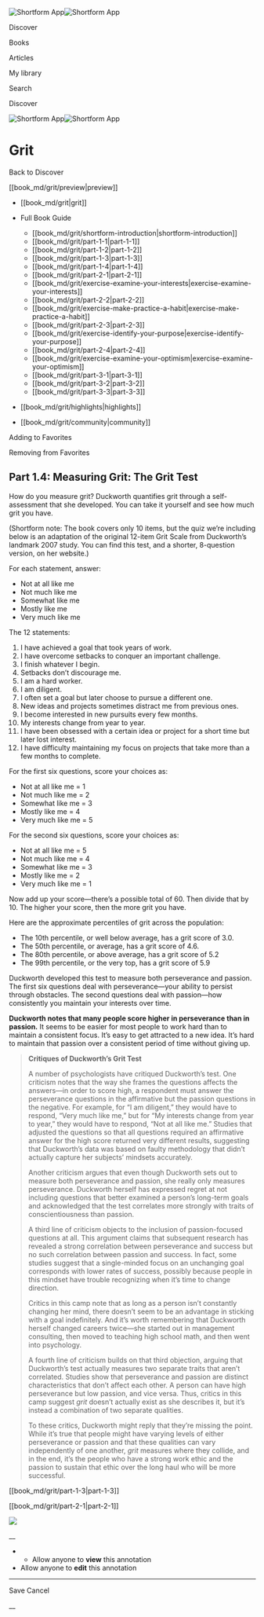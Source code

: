 ![Shortform App](/img/logo.36a2399e.svg)![Shortform App](/img/logo-dark.70c1b072.svg)

Discover

Books

Articles

My library

Search

Discover

![Shortform App](/img/logo.36a2399e.svg)![Shortform App](/img/logo-dark.70c1b072.svg)

# Grit

Back to Discover

[[book_md/grit/preview|preview]]

  * [[book_md/grit|grit]]
  * Full Book Guide

    * [[book_md/grit/shortform-introduction|shortform-introduction]]
    * [[book_md/grit/part-1-1|part-1-1]]
    * [[book_md/grit/part-1-2|part-1-2]]
    * [[book_md/grit/part-1-3|part-1-3]]
    * [[book_md/grit/part-1-4|part-1-4]]
    * [[book_md/grit/part-2-1|part-2-1]]
    * [[book_md/grit/exercise-examine-your-interests|exercise-examine-your-interests]]
    * [[book_md/grit/part-2-2|part-2-2]]
    * [[book_md/grit/exercise-make-practice-a-habit|exercise-make-practice-a-habit]]
    * [[book_md/grit/part-2-3|part-2-3]]
    * [[book_md/grit/exercise-identify-your-purpose|exercise-identify-your-purpose]]
    * [[book_md/grit/part-2-4|part-2-4]]
    * [[book_md/grit/exercise-examine-your-optimism|exercise-examine-your-optimism]]
    * [[book_md/grit/part-3-1|part-3-1]]
    * [[book_md/grit/part-3-2|part-3-2]]
    * [[book_md/grit/part-3-3|part-3-3]]
  * [[book_md/grit/highlights|highlights]]
  * [[book_md/grit/community|community]]



Adding to Favorites 

Removing from Favorites 

## Part 1.4: Measuring Grit: The Grit Test

How do you measure grit? Duckworth quantifies grit through a self-assessment that she developed. You can take it yourself and see how much grit you have.

(Shortform note: The book covers only 10 items, but the quiz we’re including below is an adaptation of the original 12-item Grit Scale from Duckworth’s landmark 2007 study. You can find this test, and a shorter, 8-question version, on her website.)

For each statement, answer:

  * Not at all like me
  * Not much like me
  * Somewhat like me
  * Mostly like me
  * Very much like me



The 12 statements:

  1. I have achieved a goal that took years of work.
  2. I have overcome setbacks to conquer an important challenge.
  3. I finish whatever I begin.
  4. Setbacks don’t discourage me.
  5. I am a hard worker.
  6. I am diligent.
  7. I often set a goal but later choose to pursue a different one.
  8. New ideas and projects sometimes distract me from previous ones.
  9. I become interested in new pursuits every few months.
  10. My interests change from year to year.
  11. I have been obsessed with a certain idea or project for a short time but later lost interest.
  12. I have difficulty maintaining my focus on projects that take more than a few months to complete.



For the first six questions, score your choices as:

  * Not at all like me = 1
  * Not much like me = 2
  * Somewhat like me = 3
  * Mostly like me = 4
  * Very much like me = 5



For the second six questions, score your choices as:

  * Not at all like me = 5
  * Not much like me = 4
  * Somewhat like me = 3
  * Mostly like me = 2
  * Very much like me = 1



Now add up your score—there’s a possible total of 60. Then divide that by 10. The higher your score, then the more grit you have.

Here are the approximate percentiles of grit across the population:

  * The 10th percentile, or well below average, has a grit score of 3.0.
  * The 50th percentile, or average, has a grit score of 4.6.
  * The 80th percentile, or above average, has a grit score of 5.2
  * The 99th percentile, or the very top, has a grit score of 5.9



Duckworth developed this test to measure both perseverance and passion. The first six questions deal with perseverance—your ability to persist through obstacles. The second questions deal with passion—how consistently you maintain your interests over time.

**Duckworth notes that many people score higher in perseverance than in passion.** It seems to be easier for most people to work hard than to maintain a consistent focus. It’s easy to get attracted to a new idea. It’s hard to maintain that passion over a consistent period of time without giving up.

> **Critiques of Duckworth’s Grit Test**
> 
> A number of psychologists have critiqued Duckworth’s test. One criticism notes that the way she frames the questions affects the answers—in order to score high, a respondent must answer the perseverance questions in the affirmative but the passion questions in the negative. For example, for “I am diligent,” they would have to respond, “Very much like me,” but for “My interests change from year to year,” they would have to respond, “Not at all like me.” Studies that adjusted the questions so that all questions required an affirmative answer for the high score returned very different results, suggesting that Duckworth’s data was based on faulty methodology that didn’t actually capture her subjects’ mindsets accurately.
> 
> Another criticism argues that even though Duckworth sets out to measure both perseverance and passion, she really only measures perseverance. Duckworth herself has expressed regret at not including questions that better examined a person’s long-term goals and acknowledged that the test correlates more strongly with traits of conscientiousness than passion.
> 
> A third line of criticism objects to the inclusion of passion-focused questions at all. This argument claims that subsequent research has revealed a strong correlation between perseverance and success but no such correlation between passion and success. In fact, some studies suggest that a single-minded focus on an unchanging goal corresponds with lower rates of success, possibly because people in this mindset have trouble recognizing when it’s time to change direction.
> 
> Critics in this camp note that as long as a person isn’t constantly changing her mind, there doesn’t seem to be an advantage in sticking with a goal indefinitely. And it’s worth remembering that Duckworth herself changed careers twice—she started out in management consulting, then moved to teaching high school math, and then went into psychology.
> 
> A fourth line of criticism builds on that third objection, arguing that Duckworth’s test actually measures two separate traits that aren’t correlated. Studies show that perseverance and passion are distinct characteristics that don’t affect each other. A person can have high perseverance but low passion, and vice versa. Thus, critics in this camp suggest _grit_ doesn’t actually exist as she describes it, but it’s instead a combination of two separate qualities.
> 
> To these critics, Duckworth might reply that they’re missing the point. While it’s true that people might have varying levels of either perseverance or passion and that these qualities can vary independently of one another, _grit_ measures where they collide, and in the end, it’s the people who have a strong work ethic and the passion to sustain that ethic over the long haul who will be more successful.

[[book_md/grit/part-1-3|part-1-3]]

[[book_md/grit/part-2-1|part-2-1]]

![](https://bat.bing.com/action/0?ti=56018282&Ver=2&mid=ec4ded46-31ee-491d-9092-32214faa45b2&sid=49fff5b0636c11eeb9c611038afc8668&vid=4a005010636c11ee80c703d4c4a7acd5&vids=0&msclkid=N&pi=0&lg=en-US&sw=800&sh=600&sc=24&nwd=1&tl=Shortform%20%7C%20Book&p=https%3A%2F%2Fwww.shortform.com%2Fapp%2Fbook%2Fgrit%2Fpart-1-4&r=&lt=584&evt=pageLoad&sv=1&rn=566787)

__

  *   * Allow anyone to **view** this annotation
  * Allow anyone to **edit** this annotation



* * *

Save Cancel

__



